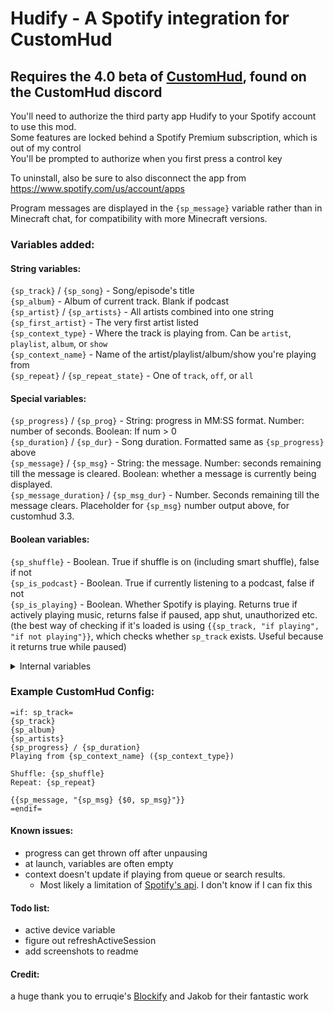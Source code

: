# Hudify - A Spotify integration for CustomHud
## Requires the 4.0 beta of [CustomHud](https://modrinth.com/mod/customhud), found on the CustomHud discord


You'll need to authorize the third party app Hudify to your Spotify account to use this mod.   
Some features are locked behind a Spotify Premium subscription, which is out of my control  
You'll be prompted to authorize when you first press a control key

To uninstall, also be sure to also disconnect the app from https://www.spotify.com/us/account/apps

Program messages are displayed in the `{sp_message}` variable rather than in Minecraft chat, for compatibility with more Minecraft versions.

### Variables added:
#### String variables:
`{sp_track}` / `{sp_song}` - Song/episode's title  
`{sp_album}` - Album of current track. Blank if podcast  
`{sp_artist}` / `{sp_artists}` - All artists combined into one string  
`{sp_first_artist}` - The very first artist listed  
`{sp_context_type}` - Where the track is playing from. Can be `artist`, `playlist`, `album`, or `show`  
`{sp_context_name}` - Name of the artist/playlist/album/show you're playing from  
`{sp_repeat}` / `{sp_repeat_state}` - One of `track`, `off`, or `all`  

#### Special variables:
`{sp_progress}` / `{sp_prog}` - String: progress in MM:SS format. Number: number of seconds. Boolean: If num > 0  
`{sp_duration}` / `{sp_dur}`  - Song duration. Formatted same as `{sp_progress}` above  
`{sp_message}` / `{sp_msg}` -  String: the message. Number: seconds remaining till the message is cleared. Boolean: whether a message is currently being displayed.  
`{sp_message_duration}` / `{sp_msg_dur}` - Number. Seconds remaining till the message clears. Placeholder for `{sp_msg}` number output above, for customhud 3.3.

#### Boolean variables:
`{sp_shuffle}` - Boolean. True if shuffle is on (including smart shuffle), false if not  
`{sp_is_podcast}` - Boolean. True if currently listening to a podcast, false if not  
`{sp_is_playing}` - Boolean. Whether Spotify is playing. Returns true if actively playing music, returns false if paused, app shut, unauthorized etc.  
(the best way of checking if it's loaded is using `{{sp_track, "if playing", "if not playing"}}`,
which checks whether `sp_track` exists. Useful because it returns true while paused)    
<details>
<summary>Internal variables</summary>

These were added by me for debugging, I can't think of any reason you'd need them, but you can use them if you like   
`{sp_device_id}` - ID of device. Gibberish string of random digits  
`{sp_device_name}` - What you named the device you're playing from  
`{sp_device_is_active}` - Whether the device is active  

`{sp_status_code}` - Number. Status code from the header of the most recent Spotify API call.  
`{sp_status_string}` - String. Description of the status code according to [Spotify's docs](https://developer.spotify.com/documentation/web-api/concepts/api-calls)  
`{sp_is_authorized}` - Boolean. Whether currently authed with Spotify, (I believe)   
`{sp_fancy_track}` - Song title with stuff like "remastered", "bonus track" etc scrubbed out. Added for testing the config option, this will be removed in a later update.  

</details>



### Example CustomHud Config:
```
=if: sp_track=
{sp_track}
{sp_album}
{sp_artists}
{sp_progress} / {sp_duration}
Playing from {sp_context_name} ({sp_context_type})

Shuffle: {sp_shuffle}
Repeat: {sp_repeat}

{{sp_message, "{sp_msg} {$0, sp_msg}"}}
=endif=
```
#### Known issues:
- progress can get thrown off after unpausing
- at launch, variables are often empty
- context doesn't update if playing from queue or search results. 
  - Most likely a limitation of [Spotify's api](https://developer.spotify.com/documentation/web-api/reference/get-information-about-the-users-current-playback). I don't know if I can fix this

#### Todo list:
- active device variable
- figure out refreshActiveSession
- add screenshots to readme

#### Credit:  
a huge thank you to erruqie's [Blockify](https://github.com/erruqie/Blockify) and Jakob for their fantastic work


